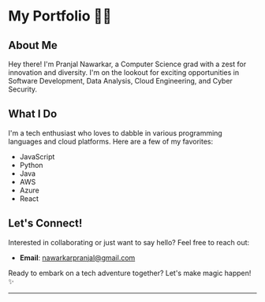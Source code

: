 # My Portfolio 💁‍♀️

## About Me
Hey there! I'm Pranjal Nawarkar, a Computer Science grad with a zest for innovation and diversity. I'm on the lookout for exciting opportunities in Software Development, Data Analysis, Cloud Engineering, and Cyber Security.

## What I Do
I'm a tech enthusiast who loves to dabble in various programming languages and cloud platforms. Here are a few of my favorites:
- JavaScript
- Python
- Java
- AWS
- Azure
- React

## Let's Connect!
Interested in collaborating or just want to say hello? Feel free to reach out:
- **Email**: [nawarkarpranjal@gmail.com](mailto:nawarkarpranjal@gmail.com)

Ready to embark on a tech adventure together? Let's make magic happen! ✨

---

